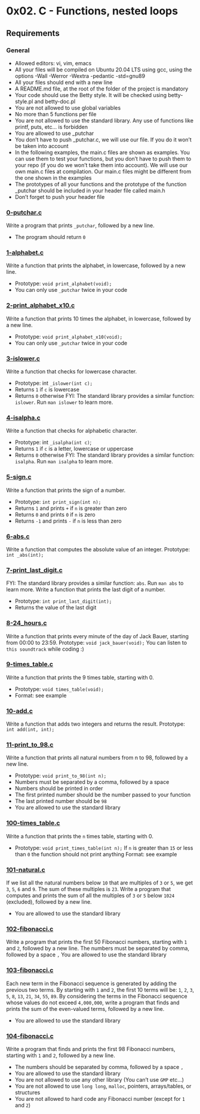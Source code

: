 # 0x02. C - Functions, nested loops

## Requirements
### General

* Allowed editors: vi, vim, emacs
* All your files will be compiled on Ubuntu 20.04 LTS using gcc, using the options -Wall -Werror -Wextra -pedantic -std=gnu89
* All your files should end with a new line
* A README.md file, at the root of the folder of the project is mandatory
* Your code should use the Betty style. It will be checked using betty-style.pl and betty-doc.pl
* You are not allowed to use global variables
* No more than 5 functions per file
* You are not allowed to use the standard library. Any use of functions like printf, puts, etc… is forbidden
* You are allowed to use _putchar
* You don’t have to push _putchar.c, we will use our file. If you do it won’t be taken into account
* In the following examples, the main.c files are shown as examples. You can use them to test your functions, but you don’t have to push them to your repo (if you do we won’t take them into account). We will use our own main.c files at compilation. Our main.c files might be different from the one shown in the examples
* The prototypes of all your functions and the prototype of the function _putchar should be included in your header file called main.h
* Don’t forget to push your header file

### [0-putchar.c](0-putchar.c)
Write a program that prints `_putchar`, followed by a new line.
* The program should return `0`

### [1-alphabet.c](1-alphabet.c)
Write a function that prints the alphabet, in lowercase, followed by a new line.
* Prototype: `void print_alphabet(void);`
* You can only use `_putchar` twice in your code

### [2-print_alphabet_x10.c](2-print_alphabet_x10.c)
Write a function that prints 10 times the alphabet, in lowercase, followed by a new line.
* Prototype: `void print_alphabet_x10(void);`
* You can only use `_putchar` twice in your code

### [3-islower.c](3-islower.c)
Write a function that checks for lowercase character.
* Prototype: int `_islower(int c);`
* Returns `1` if `c` is lowercase
* Returns `0` otherwise
FYI: The standard library provides a similar function: `islower`. Run `man islower` to learn more.

### [4-isalpha.c](4-isalpha.c)
Write a function that checks for alphabetic character.
* Prototype: int `_isalpha(int c)`;
* Returns `1` if `c` is a letter, lowercase or uppercase
* Returns `0` otherwise
FYI: The standard library provides a similar function: `isalpha`. Run `man isalpha` to learn more.

### [5-sign.c](5-sign.c)
Write a function that prints the sign of a number.
* Prototype: `int print_sign(int n);`
* Returns `1` and prints `+` if `n` is greater than zero
* Returns `0` and prints `0` if `n` is zero
* Returns `-1` and prints `-` if `n` is less than zero

### [6-abs.c](6-abs.c)
Write a function that computes the absolute value of an integer.
Prototype: `int _abs(int);`

### [7-print_last_digit.c](7-print_last_digit.c)
FYI: The standard library provides a similar function: `abs`. Run `man abs` to learn more.
Write a function that prints the last digit of a number.
* Prototype: `int print_last_digit(int);`
* Returns the value of the last digit

### [8-24_hours.c](8-24_hours.c)
Write a function that prints every minute of the day of Jack Bauer, starting from 00:00 to 23:59.
Prototype: `void jack_bauer(void);`
You can listen to `this soundtrack` while coding :)

### [9-times_table.c](9-times_table.c)
Write a function that prints the 9 times table, starting with 0.
* Prototype: `void times_table(void);`
* Format: see example

### [10-add.c](10-add.c)
Write a function that adds two integers and returns the result.
Prototype: `int add(int, int);`

### [11-print_to_98.c](11-print_to_98.c)
Write a function that prints all natural numbers from n to 98, followed by a new line.
* Prototype: `void print_to_98(int n);`
* Numbers must be separated by a comma, followed by a space
* Numbers should be printed in order
* The first printed number should be the number passed to your function
* The last printed number should be `98`
* You are allowed to use the standard library

### [100-times_table.c](100-times_table.c)
Write a function that prints the `n` times table, starting with 0.
* Prototype: `void print_times_table(int n);`
If `n` is greater than `15` or less than `0` the function should not print anything
Format: see example

### [101-natural.c](101-natural.c)
If we list all the natural numbers below `10` that are multiples of `3` or `5`, we get `3`, `5`, `6` and `9`. The sum of these multiples is `23`. Write a program that computes and prints the sum of all the multiples of `3` or `5` below `1024` (excluded), followed by a new line.
* You are allowed to use the standard library

### [102-fibonacci.c](102-fibonacci.c)
Write a program that prints the first 50 Fibonacci numbers, starting with `1` and `2`, followed by a new line.
The numbers must be separated by comma, followed by a space `,`
You are allowed to use the standard library

### [103-fibonacci.c](103-fibonacci.c)
Each new term in the Fibonacci sequence is generated by adding the previous two terms. By starting with `1` and `2`, the first 10 terms will be: `1`, `2`, `3`, `5`, `8`, `13`, `21`, `34`, `55`, `89`. By considering the terms in the Fibonacci sequence whose values do not exceed `4,000,000`, write a program that finds and prints the sum of the even-valued terms, followed by a new line.
* You are allowed to use the standard library

### [104-fibonacci.c](104-fibonacci.c)
Write a program that finds and prints the first 98 Fibonacci numbers, starting with `1` and `2`, followed by a new line.
* The numbers should be separated by comma, followed by a space `,`
* You are allowed to use the standard library
* You are not allowed to use any other library (You can’t use `GMP` etc…)
* You are not allowed to use `long long`, `malloc`, pointers, arrays/tables, or structures
* You are not allowed to hard code any Fibonacci number (except for `1` and `2`)

